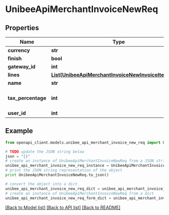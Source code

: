 # UnibeeApiMerchantInvoiceNewReq


## Properties

Name | Type | Description | Notes
------------ | ------------- | ------------- | -------------
**currency** | **str** | Currency | 
**finish** | **bool** |  | [optional] 
**gateway_id** | **int** | Gateway Id | 
**lines** | [**List[UnibeeApiMerchantInvoiceNewInvoiceItemParam]**](UnibeeApiMerchantInvoiceNewInvoiceItemParam.md) |  | [optional] 
**name** | **str** | Name | [optional] 
**tax_percentage** | **int** | TaxPercentage，1000 represent 10% | 
**user_id** | **int** | UserId | 

## Example

```python
from openapi_client.models.unibee_api_merchant_invoice_new_req import UnibeeApiMerchantInvoiceNewReq

# TODO update the JSON string below
json = "{}"
# create an instance of UnibeeApiMerchantInvoiceNewReq from a JSON string
unibee_api_merchant_invoice_new_req_instance = UnibeeApiMerchantInvoiceNewReq.from_json(json)
# print the JSON string representation of the object
print UnibeeApiMerchantInvoiceNewReq.to_json()

# convert the object into a dict
unibee_api_merchant_invoice_new_req_dict = unibee_api_merchant_invoice_new_req_instance.to_dict()
# create an instance of UnibeeApiMerchantInvoiceNewReq from a dict
unibee_api_merchant_invoice_new_req_form_dict = unibee_api_merchant_invoice_new_req.from_dict(unibee_api_merchant_invoice_new_req_dict)
```
[[Back to Model list]](../README.md#documentation-for-models) [[Back to API list]](../README.md#documentation-for-api-endpoints) [[Back to README]](../README.md)



